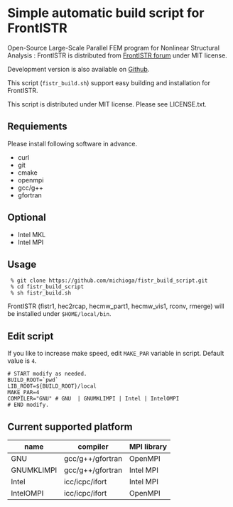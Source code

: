 # Simple automatic build script for FrontISTR

Open-Source Large-Scale Parallel FEM program for Nonlinear Structural Analysis : FrontISTR is distributed from [FrontISTR forum](http://www.multi.k.u-tokyo.ac.jp/FrontISTR/) under MIT license.

Development version is also available on [Github](https://github.com/FrontISTR/FrontISTR/).

This script (`fistr_build.sh`) support easy building and installation for FrontISTR.

This script is distributed under MIT license. Please see LICENSE.txt.

## Requiements

Please install following software in advance.

  - curl
  - git
  - cmake
  - openmpi
  - gcc/g++
  - gfortran

## Optional

  - Intel MKL
  - Intel MPI

## Usage

```
 % git clone https://github.com/michioga/fistr_build_script.git
 % cd fistr_build_script
 % sh fistr_build.sh
```

FrontISTR (fistr1, hec2rcap, hecmw_part1, hecmw_vis1, rconv, rmerge) will be installed under `$HOME/local/bin`.

## Edit script

If you like to increase make speed, edit `MAKE_PAR` variable in script.
Default value is `4`.

```
# START modify as needed.
BUILD_ROOT=`pwd`
LIB_ROOT=${BUILD_ROOT}/local
MAKE_PAR=4
COMPILER="GNU" # GNU  | GNUMKLIMPI | Intel | IntelOMPI
# END modify.
```

## Current supported platform

| name       | compiler         | MPI library |
|------------|------------------|-------------|
| GNU        | gcc/g++/gfortran | OpenMPI     |
| GNUMKLIMPI | gcc/g++/gfortran | Intel MPI   |
| Intel      | icc/icpc/ifort   | Intel MPI   |
| IntelOMPI  | icc/icpc/ifort   | OpenMPI     |

